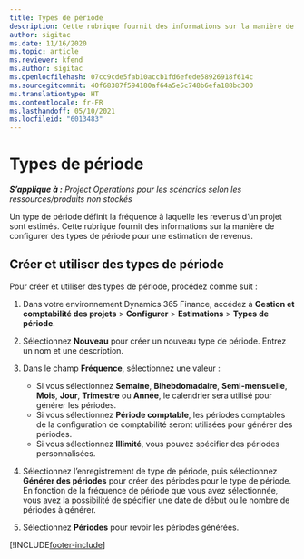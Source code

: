 ```yaml
---
title: Types de période
description: Cette rubrique fournit des informations sur la manière de configurer des types de période pour une estimation de revenus.
author: sigitac
ms.date: 11/16/2020
ms.topic: article
ms.reviewer: kfend
ms.author: sigitac
ms.openlocfilehash: 07cc9cde5fab10accb1fd6efede58926918f614c
ms.sourcegitcommit: 40f68387f594180af64a5e5c748b6efa188bd300
ms.translationtype: HT
ms.contentlocale: fr-FR
ms.lasthandoff: 05/10/2021
ms.locfileid: "6013483"
---
```

# <a name="period-types"></a>Types de période

_**S’applique à :** Project Operations pour les scénarios selon les ressources/produits non stockés_

Un type de période définit la fréquence à laquelle les revenus d’un projet sont estimés. Cette rubrique fournit des informations sur la manière de configurer des types de période pour une estimation de revenus. 

## <a name="create-and-work-with-period-types"></a>Créer et utiliser des types de période
Pour créer et utiliser des types de période, procédez comme suit :

1. Dans votre environnement Dynamics 365 Finance, accédez à **Gestion et comptabilité des projets** > **Configurer** > **Estimations** > **Types de période**.
2. Sélectionnez **Nouveau** pour créer un nouveau type de période. Entrez un nom et une description.
3. Dans le champ **Fréquence**, sélectionnez une valeur :

    - Si vous sélectionnez **Semaine**, **Bihebdomadaire**, **Semi-mensuelle**, **Mois**, **Jour**, **Trimestre** ou **Année**, le calendrier sera utilisé pour générer les périodes. 
    - Si vous sélectionnez **Période comptable**, les périodes comptables de la configuration de comptabilité seront utilisées pour générer des périodes.
    - Si vous sélectionnez **Illimité**, vous pouvez spécifier des périodes personnalisées.
4. Sélectionnez l’enregistrement de type de période, puis sélectionnez **Générer des périodes** pour créer des périodes pour le type de période. En fonction de la fréquence de période que vous avez sélectionnée, vous avez la possibilité de spécifier une date de début ou le nombre de périodes à générer.
5. Sélectionnez **Périodes** pour revoir les périodes générées.



[!INCLUDE[footer-include](../includes/footer-banner.md)]